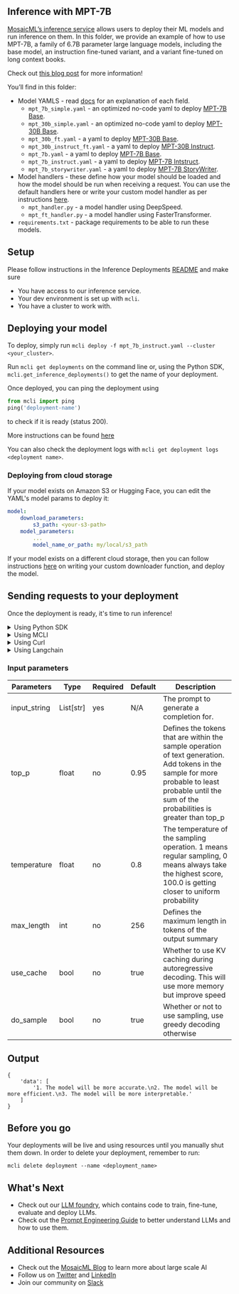 ## Inference with MPT-7B

[MosaicML’s inference service](https://www.mosaicml.com/inference) allows users to deploy their ML models and run inference on them. In this folder, we provide an example of how to use MPT-7B, a family of 6.7B parameter large language models, including the base model, an instruction fine-tuned variant, and a variant fine-tuned on long context books.

Check out [this blog post](https://www.mosaicml.com/blog/mpt-7b) for more information!

You’ll find in this folder:

- Model YAMLS - read [docs](https://docs.mosaicml.com/projects/mcli/en/latest/inference/inference_schema.html) for an explanation of each field.
    - `mpt_7b_simple.yaml` - an optimized no-code yaml to deploy [MPT-7B Base](https://huggingface.co/mosaicml/mpt-7b).
    - `mpt_30b_simple.yaml` - an optimized no-code yaml to deploy [MPT-30B Base](https://huggingface.co/mosaicml/mpt-30b).
    - `mpt_30b_ft.yaml` - a yaml to deploy [MPT-30B Base](https://huggingface.co/mosaicml/mpt-30b).
    - `mpt_30b_instruct_ft.yaml` - a yaml to deploy [MPT-30B Instruct](https://huggingface.co/mosaicml/mpt-30b-instruct).
    - `mpt_7b.yaml` - a yaml to deploy [MPT-7B Base](https://huggingface.co/mosaicml/mpt-7b).
    - `mpt_7b_instruct.yaml` - a yaml to deploy [MPT-7B Intstruct](https://huggingface.co/mosaicml/mpt-7b-instruct).
    - `mpt_7b_storywriter.yaml` - a yaml to deploy [MPT-7B StoryWriter](https://huggingface.co/mosaicml/mpt-7b-storywriter).
- Model handlers - these define how your model should be loaded and how the model should be run when receiving a request. You can use the default handlers here or write your custom model handler as per instructions [here](https://docs.mosaicml.com/projects/mcli/en/latest/inference/deployment_features.html#custom-model-handlers).
    - `mpt_handler.py` - a model handler using DeepSpeed.
    - `mpt_ft_handler.py` - a model handler using FasterTransformer.
- `requirements.txt` - package requirements to be able to run these models.


## Setup

Please follow instructions in the Inference Deployments [README](https://github.com/mosaicml/examples/tree/main/examples/inference-deployments/README.md) and make sure
- You have access to our inference service.
- Your dev environment is set up with `mcli`.
- You have a cluster to work with.

## Deploying your model

To deploy, simply run `mcli deploy -f mpt_7b_instruct.yaml --cluster <your_cluster>`.

Run `mcli get deployments` on the command line or, using the Python SDK, `mcli.get_inference_deployments()` to get the name of your deployment.


Once deployed, you can ping the deployment using
```python
from mcli import ping
ping('deployment-name')
```
to check if it is ready (status 200).

More instructions can be found [here](https://docs.mosaicml.com/projects/mcli/en/latest/quick_start/quick_start_inference.html)

You can also check the deployment logs with `mcli get deployment logs <deployment name>`.

### Deploying from cloud storage
If your model exists on Amazon S3 or Hugging Face, you can edit the YAML's model params to deploy it:
```yaml
model:
    download_parameters:
        s3_path: <your-s3-path>
    model_parameters:
        ...
        model_name_or_path: my/local/s3_path
```

If your model exists on a different cloud storage, then you can follow instructions [here](https://docs.mosaicml.com/projects/mcli/en/latest/inference/deployment_features.html#id1) on writing your custom downloader function, and deploy the model.

## Sending requests to your deployment

Once the deployment is ready, it's time to run inference!

<details>
<summary> Using Python SDK </summary>


```python
from mcli import predict

deployment = get_inference_deployment(<deployment-name>)
input = {
    {
        "input_strings": "Write 3 reasons why you should train an AI model on domain specific data set.",
        "temperature": 0.01
    }
}
predict(deployment, input)

```
</details>

<details>
<summary> Using MCLI </summary>

```bash
mcli predict <deployment-name> --input '{"input_strings": ["hello world!"]}'

```
</details>

<details>
<summary> Using Curl </summary>

```bash
curl https://<deployment-name>.inf.hosted-on.mosaicml.hosting/predict \
-H "Authorization: <your_api_key>" \
-d '{"input_strings": ["hello world!"]}'
```
</details>

<details>
<summary> Using Langchain </summary>

```python
from getpass import getpass

MOSAICML_API_TOKEN = getpass()
import os

os.environ["MOSAICML_API_TOKEN"] = MOSAICML_API_TOKEN
from langchain.llms import MosaicML
from langchain import PromptTemplate, LLMChain
template = """Question: {question}"""

prompt = PromptTemplate(template=template, input_variables=["question"])
llm = MosaicML(inject_instruction_format=True, model_kwargs={'do_sample': False})
llm_chain = LLMChain(prompt=prompt, llm=llm)
question = "Write 3 reasons why you should train an AI model on domain specific data set."

llm_chain.run(question)

```
</details>

### Input parameters
| Parameters | Type | Required | Default | Description |
| --- | --- | --- | --- | --- |
| input_string | List[str] | yes | N/A | The prompt to generate a completion for. |
| top_p | float | no | 0.95 | Defines the tokens that are within the sample operation of text generation. Add tokens in the sample for more probable to least probable until the sum of the probabilities is greater than top_p |
| temperature | float | no | 0.8 | The temperature of the sampling operation. 1 means regular sampling, 0 means always take the highest score, 100.0 is getting closer to uniform probability |
| max_length | int | no | 256 | Defines the maximum length in tokens of the output summary |
| use_cache | bool | no | true | Whether to use KV caching during autoregressive decoding. This will use more memory but improve speed |
| do_sample | bool | no | true | Whether or not to use sampling, use greedy decoding otherwise |


## Output

```
{
    'data': [
        '1. The model will be more accurate.\n2. The model will be more efficient.\n3. The model will be more interpretable.'
    ]
}
```

## Before you go

Your deployments will be live and using resources until you manually shut them down. In order to delete your deployment, remember to run:
```
mcli delete deployment --name <deployment_name>
```

## What's Next
 - Check out our [LLM foundry](https://github.com/mosaicml/llm-foundry), which contains code to train, fine-tune, evaluate and deploy LLMs.
 - Check out the [Prompt Engineering Guide](https://www.promptingguide.ai) to better understand LLMs and how to use them.


## Additional Resources
- Check out the [MosaicML Blog](https://www.mosaicml.com/blog) to learn more about large scale AI
- Follow us on [Twitter](https://twitter.com/mosaicml) and [LinkedIn](https://www.linkedin.com/company/mosaicml)
- Join our community on [Slack](https://mosaicml.me/slack)
